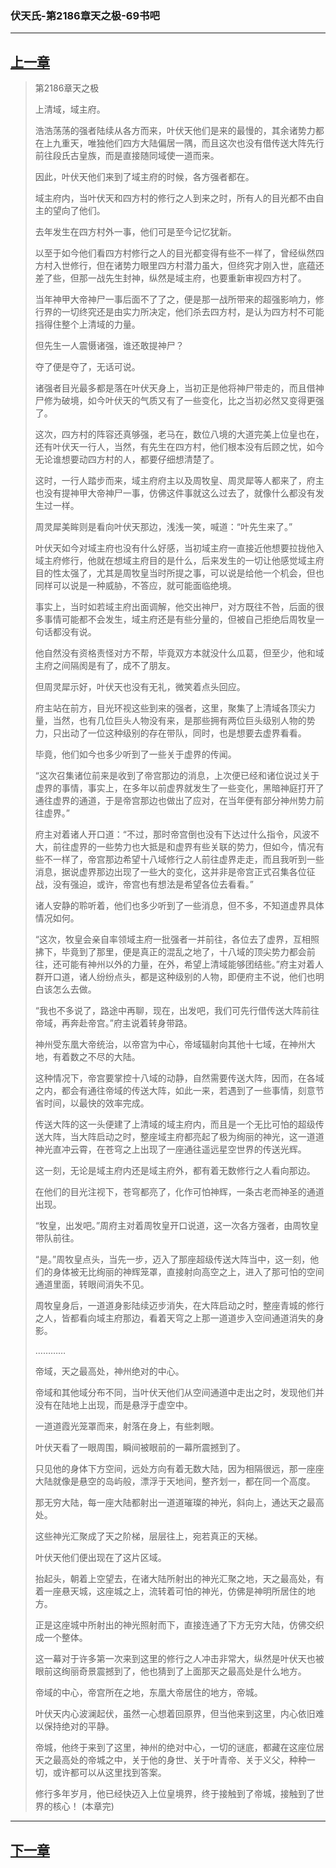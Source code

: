 ### 伏天氏-第2186章天之极-69书吧

--------
[上一章](./076ae5879259b74fc33860e4b0fb3bd9.md)
--------


>
>
>
>第2186章天之极
>
>上清域，域主府。
>
>浩浩荡荡的强者陆续从各方而来，叶伏天他们是来的最慢的，其余诸势力都在上九重天，唯独他们四方大陆偏居一隅，而且这次也没有借传送大阵先行前往段氏古皇族，而是直接随同域使一道而来。
>
>因此，叶伏天他们来到了域主府的时候，各方强者都在。
>
>域主府内，当叶伏天和四方村的修行之人到来之时，所有人的目光都不由自主的望向了他们。
>
>去年发生在四方村外一事，他们可是至今记忆犹新。
>
>以至于如今他们看四方村修行之人的目光都变得有些不一样了，曾经纵然四方村入世修行，但在诸势力眼里四方村潜力虽大，但终究才刚入世，底蕴还差了些，但那一战先生封神，纵然是域主府，也要重新审视四方村了。
>
>当年神甲大帝神尸一事后面不了了之，便是那一战所带来的超强影响力，修行界的一切终究还是由实力所决定，他们杀去四方村，是认为四方村不可能挡得住整个上清域的力量。
>
>但先生一人震慑诸强，谁还敢提神尸？
>
>夺了便是夺了，无话可说。
>
>诸强者目光最多都是落在叶伏天身上，当初正是他将神尸带走的，而且借神尸修为破境，如今叶伏天的气质又有了一些变化，比之当初必然又变得更强了。
>
>这次，四方村的阵容还真够强，老马在，数位八境的大道完美上位皇也在，还有叶伏天一行人，当然，有先生在四方村，他们根本没有后顾之忧，如今无论谁想要动四方村的人，都要仔细想清楚了。
>
>这时，一行人踏步而来，域主府府主以及周牧皇、周灵犀等人都来了，府主也没有提神甲大帝神尸一事，仿佛这件事就这么过去了，就像什么都没有发生过一样。
>
>周灵犀美眸则是看向叶伏天那边，浅浅一笑，喊道：“叶先生来了。”
>
>叶伏天如今对域主府也没有什么好感，当初域主府一直接近他想要拉拢他入域主府修行，他就在想域主府目的是什么，后来发生的一切让他感觉域主府目的性太强了，尤其是周牧皇当时所提之事，可以说是给他一个机会，但也同样可以说是一种威胁，不答应，就可能面临绝境。
>
>事实上，当时如若域主府出面调解，他交出神尸，对方既往不咎，后面的很多事情可能都不会发生，域主府还是有些分量的，但被自己拒绝后周牧皇一句话都没有说。
>
>他自然没有资格责怪对方不帮，毕竟双方本就没什么瓜葛，但至少，他和域主府之间隔阂是有了，成不了朋友。
>
>但周灵犀示好，叶伏天也没有无礼，微笑着点头回应。
>
>府主站在前方，目光环视这些到来的强者，这里，聚集了上清域各顶尖力量，当然，也有几位巨头人物没有来，是那些拥有两位巨头级别人物的势力，只出动了一位这种级别的存在带队，同时，也是想要去虚界看看。
>
>毕竟，他们如今也多少听到了一些关于虚界的传闻。
>
>“这次召集诸位前来是收到了帝宫那边的消息，上次便已经和诸位说过关于虚界的事情，事实上，在多年以前虚界就发生了一些变化，黑暗神庭打开了通往虚界的通道，于是帝宫那边也做出了应对，在当年便有部分神州势力前往虚界。”
>
>府主对着诸人开口道：“不过，那时帝宫倒也没有下达过什么指令，风波不大，前往虚界的一些势力也大抵是和虚界有些关联的势力，但如今，情况有些不一样了，帝宫那边希望十八域修行之人前往虚界走走，而且我听到一些消息，据说虚界那边出现了一些大的变化，这并非是帝宫正式召集各位征战，没有强迫，或许，帝宫也有想法是希望各位去看看。”
>
>诸人安静的聆听着，他们也多少听到了一些消息，但不多，不知道虚界具体情况如何。
>
>“这次，牧皇会亲自率领域主府一批强者一并前往，各位去了虚界，互相照拂下，毕竟到了那里，便是真正的混乱之地了，十八域的顶尖势力都会前往，还可能有神州以外的力量，在外，希望上清域能够团结些。”府主对着人群开口道，诸人纷纷点头，都是这种级别的人物，即便府主不说，他们也明白该怎么去做。
>
>“我也不多说了，路途中再聊，现在，出发吧，我们可先行借传送大阵前往帝域，再奔赴帝宫。”府主说着转身带路。
>
>神州受东凰大帝统治，以帝宫为中心，帝域辐射向其他十七域，在神州大地，有着数之不尽的大陆。
>
>这种情况下，帝宫要掌控十八域的动静，自然需要传送大阵，因而，在各域之内，都会有通往帝域的传送大阵，如此一来，若遇到了一些事情，刻意节省时间，以最快的效率完成。
>
>传送大阵的这一头便建了上清域的域主府内，而且是一个无比可怕的超级传送大阵，当大阵启动之时，整座域主府都亮起了极为绚丽的神光，这一道道神光直冲云霄，在苍穹之上出现了一座通往遥远星空世界的传送光辉。
>
>这一刻，无论是域主府内还是域主府外，都有着无数修行之人看向那边。
>
>在他们的目光注视下，苍穹都亮了，化作可怕神辉，一条古老而神圣的通道出现。
>
>“牧皇，出发吧。”周府主对着周牧皇开口说道，这一次各方强者，由周牧皇带队前往。
>
>“是。”周牧皇点头，当先一步，迈入了那座超级传送大阵当中，这一刻，他们的身体被无比绚丽的神辉笼罩，直接射向高空之上，进入了那可怕的空间通道里面，转眼间消失不见。
>
>周牧皇身后，一道道身影陆续迈步消失，在大阵启动之时，整座青城的修行之人，皆都看向域主府那边，看着天穹之上那一道道步入空间通道消失的身影。
>
>…………
>
>帝域，天之最高处，神州绝对的中心。
>
>帝域和其他域分布不同，当叶伏天他们从空间通道中走出之时，发现他们并没有在陆地上出现，而是悬浮于虚空中。
>
>一道道霞光笼罩而来，射落在身上，有些刺眼。
>
>叶伏天看了一眼周围，瞬间被眼前的一幕所震撼到了。
>
>只见他的身体下方空间，远处方向有着无数大陆，因为相隔很远，那一座座大陆就像是悬空的岛屿般，漂浮于天地间，整齐划一，都在同一个高度。
>
>那无穷大陆，每一座大陆都射出一道道璀璨的神光，斜向上，通达天之最高处。
>
>这些神光汇聚成了天之阶梯，层层往上，宛若真正的天梯。
>
>叶伏天他们便出现在了这片区域。
>
>抬起头，朝着上空望去，在诸大陆所射出的神光汇聚之地，天之最高处，有着一座悬天城，这座城之上，流转着可怕的神光，仿佛是神明所居住的地方。
>
>正是这座城中所射出的神光照射而下，直接连通了下方无穷大陆，仿佛交织成一个整体。
>
>这一幕对于许多第一次来到这里的修行之人冲击非常大，纵然是叶伏天也被眼前这绚丽奇景震撼到了，他也猜到了上面那天之最高处是什么地方。
>
>帝域的中心，帝宫所在之地，东凰大帝居住的地方，帝城。
>
>叶伏天内心波澜起伏，虽然一心想着回原界，但当他来到这里，内心依旧难以保持绝对的平静。
>
>帝城，他终于来到了这里，神州的绝对中心，一切的谜底，都藏在这座位居天之最高处的帝城之中，关于他的身世、关于叶青帝、关于义父，种种一切，或许都可以从这里找到答案。
>
>修行多年岁月，他已经快迈入上位皇境界，终于接触到了帝城，接触到了世界的核心！
>(本章完)
>
>

--------
[下一章](./c72925b57e3e7fbd6cee5f85c732687a.md)
--------
